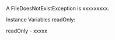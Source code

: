 A FileDoesNotExistException is xxxxxxxxx.Instance Variables	readOnly:		<Object>readOnly	- xxxxx